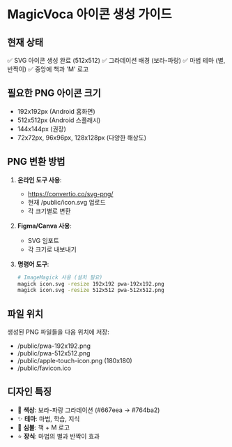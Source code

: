 # MagicVoca 아이콘 생성 가이드

## 현재 상태
✅ SVG 아이콘 생성 완료 (512x512)
✅ 그라데이션 배경 (보라-파랑)
✅ 마법 테마 (별, 반짝이)
✅ 중앙에 책과 'M' 로고

## 필요한 PNG 아이콘 크기
- 192x192px (Android 홈화면)
- 512x512px (Android 스플래시)
- 144x144px (권장)
- 72x72px, 96x96px, 128x128px (다양한 해상도)

## PNG 변환 방법
1. **온라인 도구 사용**:
   - https://convertio.co/svg-png/
   - 현재 /public/icon.svg 업로드
   - 각 크기별로 변환

2. **Figma/Canva 사용**:
   - SVG 임포트
   - 각 크기로 내보내기

3. **명령어 도구**:
   ```bash
   # ImageMagick 사용 (설치 필요)
   magick icon.svg -resize 192x192 pwa-192x192.png
   magick icon.svg -resize 512x512 pwa-512x512.png
   ```

## 파일 위치
생성된 PNG 파일들을 다음 위치에 저장:
- /public/pwa-192x192.png
- /public/pwa-512x512.png
- /public/apple-touch-icon.png (180x180)
- /public/favicon.ico

## 디자인 특징
- 🎨 **색상**: 보라-파랑 그라데이션 (#667eea → #764ba2)
- ✨ **테마**: 마법, 학습, 지식
- 📖 **심볼**: 책 + M 로고
- ⭐ **장식**: 마법의 별과 반짝이 효과
